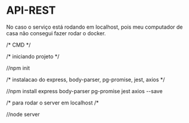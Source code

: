 # API-REST

No caso o serviço está rodando em localhost, pois meu computador de casa não consegui fazer rodar o docker.

/* CMD */

/* iniciando projeto */

//npm init

/* instalacao do express, body-parser, pg-promise, jest, axios */

//npm install express body-parser pg-promise jest axios --save
 
/* para rodar o server em localhost /*

//node server
